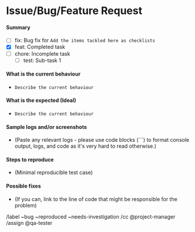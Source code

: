 # Issue/Bug/Feature Request

#### Summary

- [ ] fix: Bug fix for `Add the items tackled here as checklists`
- [x] feat: Completed task
- [ ] chore: Incomplete task
  - [ ] test: Sub-task 1

#### What is the current behaviour

- `Describe the current behaviour`

#### What is the expected (Ideal)

- `Describe the current behaviour`


#### Sample logs and/or screenshots

- (Paste any relevant logs - please use code blocks (```) to format console output,
logs, and code as it's very hard to read otherwise.)

#### Steps to reproduce

- (Minimal reproducible test case)

#### Possible fixes

- (If you can, link to the line of code that might be responsible for the problem)

/label ~bug ~reproduced ~needs-investigation
/cc @project-manager
/assign @qa-tester
